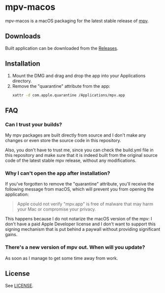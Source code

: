 # mpv-macos

mpv-macos is a macOS packaging for the latest stable release of [mpv](https://github.com/mpv-player/mpv).

## Downloads

Built application can be downloaded from the [Releases](https://github.com/pashynskykh/mpv-macos/releases).

## Installation

1. Mount the DMG and drag and drop the app into your Applications directory.
2. Remove the "quarantine" attribute from the app:
   ```bash
   xattr -d com.apple.quarantine /Applications/mpv.app
   ```

## FAQ

### Can I trust your builds?

My mpv packages are built directly from source and I don't make any changes or even store the source code in this repository.

Also, you don't have to trust me, since you can check the build.yml file in this repository and make sure that it is indeed built from the original source code of the latest stable mpv release, without any modifications.

### Why I can't open the app after installation?

If you've forgotten to remove the "quarantine" attribute, you'll receive the following message from macOS, which will prevent you from opening the application:
> Apple could not verify "mpv.app" is free of malware that may harm your Mac or compromise your privacy.

This happens because I do not notarize the macOS version of the mpv: I don't have a paid Apple Developer license and I don't want to support this signing mechanism that is put behind a paywall without providing significant gains.

### There's a new version of mpv out. When will you update?

As soon as I manage to get some time away from work.

## License

See [LICENSE](LICENSE).
